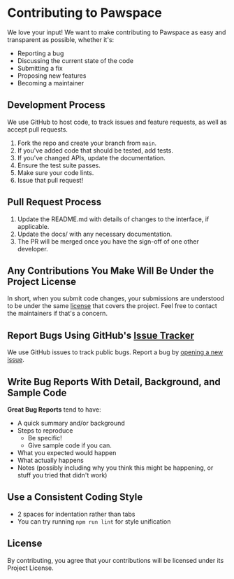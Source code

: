 # Contributing to Pawspace

We love your input! We want to make contributing to Pawspace as easy and transparent as possible, whether it's:
- Reporting a bug
- Discussing the current state of the code
- Submitting a fix
- Proposing new features
- Becoming a maintainer

## Development Process
We use GitHub to host code, to track issues and feature requests, as well as accept pull requests.

1. Fork the repo and create your branch from `main`.
2. If you've added code that should be tested, add tests.
3. If you've changed APIs, update the documentation.
4. Ensure the test suite passes.
5. Make sure your code lints.
6. Issue that pull request!

## Pull Request Process
1. Update the README.md with details of changes to the interface, if applicable.
2. Update the docs/ with any necessary documentation.
3. The PR will be merged once you have the sign-off of one other developer.

## Any Contributions You Make Will Be Under the Project License
In short, when you submit code changes, your submissions are understood to be under the same [license](../LICENSE) that covers the project. Feel free to contact the maintainers if that's a concern.

## Report Bugs Using GitHub's [Issue Tracker](https://github.com/zippety/Pawspace/issues)
We use GitHub issues to track public bugs. Report a bug by [opening a new issue](https://github.com/zippety/Pawspace/issues/new).

## Write Bug Reports With Detail, Background, and Sample Code

**Great Bug Reports** tend to have:
- A quick summary and/or background
- Steps to reproduce
  - Be specific!
  - Give sample code if you can.
- What you expected would happen
- What actually happens
- Notes (possibly including why you think this might be happening, or stuff you tried that didn't work)

## Use a Consistent Coding Style

* 2 spaces for indentation rather than tabs
* You can try running `npm run lint` for style unification

## License
By contributing, you agree that your contributions will be licensed under its Project License.
